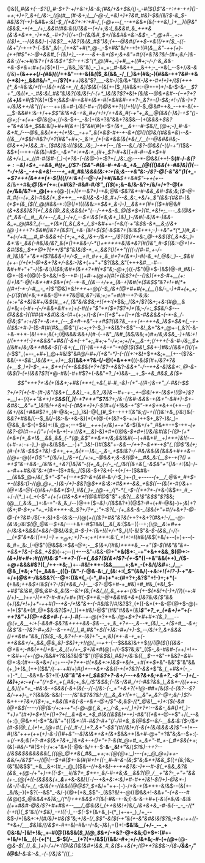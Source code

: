 ()&((*_#(&+(--$?()_#-$+?-*+/_+&:+)&-&;(#&/+&+$&/()-_-#($()$"&-+:+*-++)()-++;+)+?_&+!_/&:-_(@(#__(#-&+;(__/-@-/_+&)+)+?&#_#&)-$&!(_&?_$-&_$-#&)&?(-+)_-&#&_+:_&(*-$_/(*&?+:+:+#-/_(-@+--(_--*+&&*(&(-++&)_)+__)(@&"($&$_-+!+__/+;_&&#(#&:&((/(&&--(+/+;&:(_&&&#_&_++*&(&:&*&++_-)++&_-#+?-)(/+-()-(&/&#_$+/(&&#&+&:-_&$-_-*_@+#-_+:+(($_)+_-*-/(_&&&)-_(*-)&_$?__+)&?(&(&_#$"_)&;(+--_@&#(/+_+$-*&((/+*($_-((-(&*+"_/_-+-+?-(_-_$&"_&(-_(+*&"+#(*_@-_-$+#&"&/+-+!+!(#(*_&__&"-++(+)-(_++!_#$"+:-@+&&#_(-(&)+)_--*---&+-&*($+;&+&"+#(/($+$&?&?&!-_(#+;&/-)&-&&-/_/+:+#_/&?_+(+&:&$+"$?-++:$"(*_@(#+_-)+#__+((#+;-/-/-&_&&-+&-$_+&*+:_#+(+)_$(*((--_/&&_)&"&)_-_)+_+;_#-&&++___&++;-_-*&(_--$+/_/&-&_(/&)+__(&*+++*(/-*(#&)(*(/++&"--+-&(&_(_($_&(&&_-/_(_)&+(#&;-)(#&&-++?&#-+&(-*&)+;_&&#&/-*_--/$?(*___++)_&&"$?___-&#-/($_/_&+"&!(_-)&+-#+!+)+/($(+++(*_&-#&:&/+!(--)&(-+(&-*_/(_&)($(&_(-(&(+-($_/(#&&+:-@+-+)+/-&-$-&-*__$?+"_/&((*_-_#&:&(_#&"&)&?(/&/&!-/-(+*_)&(&?$?+*&!+*(_&!&--@&+&#--($-+$?+?(&__+)___&+#(*$?(&(*($+;&_&$-#-+&#+(&*-#(*&#&#-++?-_&?+-()-$&;+!-/(&-)+?+/&)&++/&"(((+-_--++(_&_+#-)_/&(-#+-()_)_@&*+?_((/+!(/(/-$_@&#++&_--+*-&(+-__$-&&#+:&-+/++_$$"&!&*&-+&_#+/+!+/++&&_#(-+"+_&__@(&&(-)&)-+$"()-@+;(-+(+_+_-@(&_@+;(/__-__&-$+-_-&:(+(&+?&"&&+?&$&--(+(_&&&+$&?+"&*&:&*_$_&&:&(_)+#+#(&+_-($"&#(#(*-$+_(&+__&+--#-$&/(_(@+;-)_#-&-&+#_/---@&_&&(*+;+(+!&:__-++"_&(*&$-#+-+-&+(@()(@&/(#&&+&_)-*-&_-((&__/+$&!-#&?-/+?(#&"+#+;-_&:+_(*(-&*&&(&(*&/_/__(--@&#&#&;-@&++)+)&&_#-_($_#&)&:(((*_$(&_/&;_)-++(--_(&---&/_/$?-@&&(-_((/_-+"_/($&-&$+$($--++_-(&(_&)-#_$-_-&+"+:+*&:+_(#+_$?-#+_&((*+#-#_--&+$+#(&+/+)_+_((#-#($_#-(_)-*(_+?&-(-(&_@-)+:$?+/_/&:_@---*-@&&(++!-$__(#-/-*&($?+:-$&)+$+_-+&&_#((+_(/$?-(_$&"-#(&-#-*&-&_+&__(@((()&&(+-#&)&)()(--*-/+!&-_-++&+&!----+_+#_#&!&&&(&:+:+(&;&--+&"&:-/$?-@(-&"&"()_(+_-+$?+++(&*+*(+-$()(*(/_/+:&+(--@-/+)+#_/&&___$++&#$"-++(+--&_/&++#__&;_@(&+(+_+:(_+#_(&?-#&#-#_/$"_(($_(+;&$-$&/&-&?+/&/+/+?-@(_+(+/_&&/&?-*_@(+__++(@-)(*+)(+--&?+)-$+$&;_@&-_$&?&*-#-&&_&#-$&;&;($-@-#_#(--(+_&)-#&&(*_$+++__-+_&)(&-&-)_$_#+/--&_&:_+&/+_$"(&&:(#&#-*(&(*+$+(&_($((_@(#&*&-+:(@(/+!(*((&*&:-+_$&+_&-)-)__&&++(#+(($+#_@&#(_&+&$&)&?(+(_&&(@_&&;&&&(+"(--/-++&-&_@($+$+)(#_+&!+;_---_&(@&+(*_&&-(__#__&/+--/_&_)-/+/_--$+:&$(*&;&+_)&)_)-/&#(-&)&*-)&&-&_+_@(#&?_(--__+(&*((_&(_&+_/_$_+&#++-*(+&/(-+"&$&-&*__&;(/&+(@-)+++?+$&#()&?_+(&$?(_+&-(&!+$($(-&$&?+(&:&$+*+;-)-+&"+*(*_)(#_&-*+(-/+#___#_#-&&&+(-(+;+_+&_/&+-/&*--_/$?($(/+*&:_@-+&$($(_&*&:_)-&+:&-_&&(-#&)&/&?_&(*()+*&&-/-*()+*+*++&)&*&?(#()&"_#-$((&:-@+!+-&#($&;_$++_@+?(++/$"$"&)&!_$-*_+_&&?()(*+"((((-/(#-#_+-/-#_)&)&"+"&++!$?&&_&-)+/-$__+#_#++_&_#+?+(&*-)-#(-&_+!_@&:_)--_$&#(++-(/+(+!-@+&+?&_+/-&&:-)_&+*(++"+"$?(&&_&"(+++&#__-#--&#+#+"+"-/($-_&:_)_)($&;&#+(&++?+#(*$"&;-@+;_)((-/$"(@+$-)&$(@-#_#&(-@+-($+((@((-$+&&/+$--+#-((_+#_-+_(@+)(#(+(&$?+(--()&)(*+$-#+__(+:()+)&"-@(+&*+#+$&*(*(--*-&_((&--+/++_(&-+)&#(*($&$$"&?+!+#(*+((#+!-*-/-#__-_+)$"_@&)+_&!+++_+-_@(/-$_/&+(@+#+#(+_(__()&/-_-)+#+(+_+;(-(/($(#(+&;+*&&-@+++?_&_@&;&?-)&;+;+"+#(#--+?_-&;&:_(+:+"&+&)&#+/&$(#__+/_(&"&/&$&;+!(*+*+:(_+$&;_/(&+/$?(&+;+*&:(#_@__&(_)+*&;+(-#+*-$($-/+&_&+_&#_++)+(_-_#((+"$"+*($+?$?+)+(&;-/+:_$_$&/-$-*_--@&*&&-)(*(#_#(#_+&#_)&:&-(#+(+;+/(_-&(*-((+$"++()-+(&-#&&&&-(-*-&_/-@&;$"+:+/$?+-&:++_(--_$+#-+&"-++#$?((&?&_-++(+-+++&_)&$+$&*(_-+-(($&:+#-)_-($-#(#(#&__@$"(/+:+;+?-$_)-*&(&?+$$"--&!_&+"&+_@+-(_&?(-&-+&-*+*-(&!+*+;&(+;(@&&&:&&+/(#-(-+&"_/&#_(&$_/_&&;+)_#+/&;&$&_-)+!&:+!(/(*+++!-)+*&&&"+#&((-&*(-+"+;_#+;+"-/+;+;+/(+__&-+;(/+++(-&-#-/&;_$+((_&#+/&;_/&++#&&-$((-&+;(__(((-)&-++&-+"-*(@($($&!_$&+-)_#&:_/(&&+()(/(+(-_$$"_(+--_+#+)_@+#&!$"&#_@___/-#+/(+&"-*_)-(-(((+:+_&!+$+*&;+__(+--($?&-&&(-+_-$&:_)&(&*-_+)+;_$___/(&&$+*$?&-(/-@(+&++*(__((*-&($(#+/&?+?&(+__$_)+)-$-_++_$++(-(+-&&$&(+?+($?-+&*&?-*&&+"-/--++_&-_&)&&+:_@-&-*(&_$()-(+!(&&?$?(*_@-#&(-#+#$?+(-&&"+?_/+)&&-__+_$-*+&_#&*_$_&($+$$"+++?+:&(+(&&+;+#&(+*+!_+&(_#-#_-&)-(+"-((#-)&-+"_/-#&!-$$?+/+?(+(-_#-_(#-)&"($&+(__&&)_-+_&?_/&)&--#+-+-_+-@&!+*-(&$+!(@+)$?+__)+-(/(++"&*+)+$__&$((_)(-+?+++"$?__&?+;___/&-(/&#-*&&&-+(&*+"-_&#+)-$+-&#&:__&"+*_)&!&!++&*(-(-(#&*+)+/-$(#_+(/+!&_&-+"$"-*+$+*_&++(++--/_)(&+/(_&(+#&#$?+_(#-@&;+;_)_)&)-@(_(#_$+-+++!(*&"&;()-+((()&:_+&___(/&!_)&(-*&_&?+#&_&/(--$_&(/-(&:-&-+&-&)(+(*(@-(+(&?+$-_+:+_(++$+_&?-)&:_)-@&&_&-$-(+$&)+:(&_@+;--+$_#__+++(+/&)+-+"&-_$(&+/+"_#&*+-+$-++_-(+(&?-@(#--+$()$"+(-_(+&-+!-_+:(/&*__&)_-&)+#+((@&_-$+#+!(/&/&#(&(-(@-(+*(*&*(+_&+!&__&&_&&_(-*(@_&$"++&++/&;&_&!&#(--)+#&+_#__+)+++)&!(-_--(+#-*+:-+-)_)-@+*&(&$&-__-)+"_)&!-((#($&"+__-___&__&--/++$?-$&_+*-+$"(_(@$"&(+;(#-(+!&___-$&$+?&)-$++_++_&(+--)&:_-_&-_+$&!&?-/-#&/&&(&(&&&+#++&--((@+-_@(_(+()$"-*(/&/+)_/&-+(_/+:+_-@&&+;&-&!(@+__#&_&:(__$+-+($?()+*+$$"&-+&&-_/&!&+_+&?()&)&"-((+_&_(-/-_-(_/&!((&+&(_-&$&"+"()&-+:_(&)-/-+-#++_#&/&"&:+_(#+-($+#&;_/($_(&-_$+?&+(-+(+/+-($&#&_-__(&_&$_@+/&/_$+"-*$"+(--+*$?-&+(&#-*&-_/-$_)+-()_+-----(+__/_@&*_#+$-+-(($&:()-/(@_@+_-)(&-/+)-$&?_@_$+*&:&:+#&*+-&&_+&$((--(&(*-#(/&_+*_-(@+:&-_@(*-((#&*+/-&&+($-)_#&(_)+_(@-+_/(*-*(_-$-((++?+*-/+&-)&$+-_#_-+/-/(*_)+(_+(-$"_+(+(+_(_#&+&*+!(@&#_@$"$"+;&?_(__&!$"&$$"$?_$&;(@__(_&:&__)+:&-+"-&_&_/--(@++($_$-$&)-/(&_$&?+)(@$?-#+(+#-@&)-)+;&)+?(&+;_#-$+;+*+_+)&*+*+-&_$?+/$?+_+:$"+:$?(_-(+_&&-&-_($&(+"+#(/+_&_+?-@-@-(+?&#-/_$(-+;&)+$-(&:&--/(@(_+(_(_(&?+#&"&?&(+_+?+&+?(#&*+!-/__-@-(&:&;_/&!_$(@_@&--$+*&/---+&+-#$?&&(__&(_&:($&$-$((--+;()_@__&:_+_#++(-_/&:&+&_&&(*&&_/-@&!_/&$_#-$-)+:(_&_+!($($+/-*_$_/(/(-&!$"&_-$-(&&_(-/(-__(+$"&*&:($(++)-)++_@+;+)$?_-+;+*+!+++:&:(_+!+:+!(#&*(/&$(+&/+--(+)+--(-&_#+_&:_(-@$"(@&$&:+$_&-@+;-__$(&+/(#&)++++&_--+"($-$(#&"&"&+-+&&+?&-(-&&_+&$_)(-+;--()+---&"-/&&-@+"__+&($+:_-+"+&++&&_$(@+:-*(&+)_#+#+:_#(_((_#_)&:$"-*+?-((-+(_&$?($(&+!$?-(+_-*$"((-+&"&&(++)_/($-+_@+_&&&#$?((_/++-*&;_)+--#&!+*+-(&&_____+;&*_-(+&/(/&#+:_/__-@&_(*&;+*(+_&&&-_((()-(&"-/-@&-&:_/_(&:+:(_$"(&&/(-+_&:+!($+!$?-)_-+"_&-_+/+(_@&*-/_&&$&?(--@+:((&*(_-(-*_#+)+*+:(#+?+;&?$"+!-)+;+*(-(__+&_&;++&$+!&$(_+?-/_$(*&&_/-)-__-$?-@_$+#-+_#&)+#_#&_(*&!_$_-+#$"&!&#_@&;&#-&_&(&--&!+(&;(*&/_((_&_+++-(/&-(+-$(*&!+(-)+/()_)(-+:_#(/_+_)-__)++-)(++?-#-#+/+#+(_#(-_$++&;-@+&&#&+&+()&?&/&($"&&_(+/(_&/+!_+_)+*-++#()--+&-/+!&"&+-(-#&!&?_/_#_/&?$?_(+((-&*(+-&-@(@+$-@(-+!+($"&*(#_@+$&:&?($+/_)(++#&/-@$"(#&"_#&_&+(_&)__$"+?_+_(+&+)+"+(-++?&"+)(@-+&$+#-(-+-)-#(-__-+-@(_+?++&_-/_@+*_$+?+#+#+:(&_)___--@(+_&__+:+(-&&#-$&?&_++++&&-$&--_+_&_+?+--_&--*_(&)_-_+($+#__-&+;(&$"&--)&?-#+;&)--&-+*(/_)_#_#&"+$((+)&:-#+/+)-$_--/&!+?_&+&&&()+*&#+"&&_(($($_-&_&?+!-*-(&)+"-_+;&)(*+-&-+_+(-*+&&&+/+_&&_@&_&)-$&)+;+!_/_@(_--+*+-(--$&&&)&++$_((/(@($()((&&-@+&+;-#&(++()+&-_&_((+/+-_$+)&*_#(@($-/($-$$?&;&"_(($-*_&-#&#-(+*+/+!+-+:&#+_-(+*-*(@+/_&&#+?&)&?&)$"$"(/_@&$&)_#&)+/&:&((__$_--+&"-+&&$?-$_&_#-@+:&:(#+--&+&+/+;+_---)+?+$+$-#(*&&+:+)&$-+&!+_+#(*+$+_&"-&&"$"&"&&(+_)+(&_(++(($&"_/(-+-+#_/+)_#()+--+&+-&&((*-+(*+?&?(-&&+_$"&_(_+#&+(-_-+)-*_(__-&&*&-$?+!(*__-)_/$"&"&++!_$_&$?+?-&+/---+&?&+&;+&+?_-$"--_)_+(_-(&)+;+:-+(__-+"(/+$+_+(_#&;+_&/_/$"&$&;(-(&-/&#_/+!-#&?&&_)_&&*-/((+++:(_&)((+*+_-#&:&-+$&&(-_&+(&_(--/(-(/&:_-_(-_+"+&+?(*+!_@-#_#+/&*($-(-(&?--$?&/-++)-_+?(*&&(&-&&:(----/&"&_$?&?&!-/(__&_&+!(*+:__&"+_&?-@+;&/-)$?_-&++*_-+?&+_/($+;+_+&&(&*&(-&-+&+-@+/$"-_&;&$-/(*_@&!__+)+:($(-&#(@_+&$(----/(@(&-/+:+-+*-(-@-@(_&_+;_/-&_+-/_)+)+?+:--&&-_&#()+!_)-*+)+"(#+)+$+!(_+(()+?+!__&_+&+_+*_$_#(&((&$&!+-+)-#&"((+&_+-@-+$"+/(_--&(+:()_@&++!-$+"&/&"+"(*((_&+:(#-#&?-#+"(/-/_#+&_&(@&$--&/-__&&:&:($-/&+(#-$(@_(_(+!+_(@+#(_(-(/_#-/_)+?_&+"-$$"(#(/&!+/(-&(+(&/&&&:&)$"-*+!+--#(/&"+_++_(_+_+(_+)-&-)()_#+_&"--&)&!&*+&+(&+_$&&+*(&+#-@+"+?&"&;&--$+:(-+_(/-*&;&$($+?-#+$(&+?&+_)&*&+-+()+"+?-&(#_@+#_+_&+"-#_+-(_#+$&(+_+;(&(_-#&/-*_#($+(-/+:+"&*((-@&-&/++-$-__&-_&!+"__&/(*$?&)-++?--(/&$&$&&&&&&(_(((@_@+*&(_#&__++;+:(@(@+:_)---(+;_@_@+)++-&&/+/&?$"--_/(@(--$+#($+-&(_#(#+!+((-_#-#-&-(&;$"&;&*+)&&_$(*(_+(&;_)&;-(&"&)&$$"_+&__&+:(#_-_@_(($&--_(/_+&+&!-*_+_-++&?&:-)+--#-$(_+&&_&?&(&&_+(@-/+"+)-+((-$-__#_/&?_$+$_$++-_&/-#-*&;&__&&?(@_/__+"&?-_+"+"&&(+-_(@(+((-(&$&*&*(+___&__+*+&-&&!(/-/--+&+*&:+:&)+#-#++_)&!-$()+)-@&*-)(&-/(-&/+_(_-$_/&(+_-/(&&((@_@$?_$+*&/+"++-)-)-/+&-_+(&*_++-&/&$--(&(+-_&/&;-)(+$?(--&$"_-&/-)(@+(+&_$$"-_(&$?&!+-_@_((@&&+!-&&_+"-(+&---#(&_@()_$_@&&&*&)&;_/(*()+*+&&$+?(&(-_#&-+-&;(-&-&-+#+(-_&:(*&/&-&!&((++#&#-@&/$?+#+#&+--___/_@&(&!_(++&!&!+)&/_/&+&+&_-#-&(--_-_-/(*(-+!()(_$"&!(/+$&)_-+!((-)_--$(-_$+(&+&_(-(*_(+-+-_)_/+_--&$-/+)&&+:+/(#_/&)+#&($"&;+)&-(/_$$"-&($(-+"&(+-&"&#&!&!$?&;+$+:++((-*_+&*+/___$&)&/(/&$+*-#+-&)-#&--/_-&;-)_&($_)-$()+!-__$&!&__/+/-_--_+()&:&/-)&!+!&;_+-#(@()&$&(_$_)(@_$&+_/-+&?-@+&&;()+$+:(#+-+!&/+!&__((-(+(*(__$-$(/-__(+?(*-/&$(/(&&:-#+;+/-/&*&;-#-(+_(@_+__(@-@_&-$(_()_&_)+)-/+/+:(@(&()&(&#+!&&_#_&($_++*&(+;_/_@_++?&$&:-/($__-/&&-$_/$"(@&!___-&:&:-&_-(-(/&)&"(*((_:
